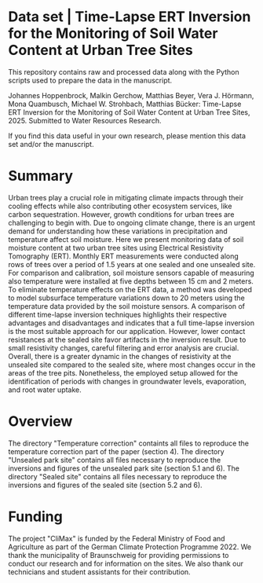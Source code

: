 # Data set | Time-Lapse ERT Inversion for the Monitoring of Soil Water Content at Urban Tree Sites 
This repository contains raw and processed data along with the Python scripts used to prepare the data in the manuscript.

Johannes Hoppenbrock,  Malkin Gerchow, Matthias Beyer, Vera J. Hörmann, Mona Quambusch, Michael W. Strohbach, Matthias Bücker: Time-Lapse ERT Inversion for the Monitoring of Soil Water Content at Urban Tree Sites, 2025.
Submitted to Water Resources Research.

If you find this data useful in your own research, please mention this data set and/or the manuscript.

# Summary
Urban trees play a crucial role in mitigating climate impacts through their cooling effects while also contributing other ecosystem services, like carbon sequestration. However, growth conditions for urban trees are challenging to begin with. Due to ongoing climate change, there is an urgent demand for understanding how these variations in precipitation and temperature affect soil moisture. Here we present monitoring data of soil moisture content at two urban tree sites using Electrical Resistivity Tomography (ERT). Monthly ERT measurements were conducted along rows of trees over a period of 1.5 years at one sealed and one unsealed site. For comparison and calibration, soil moisture sensors capable of measuring also temperature were installed at five depths between 15 cm and 2 meters. To eliminate temperature effects on the ERT data, a method was developed to model subsurface temperature variations down to 20 meters using the temperature data provided by the soil moisture sensors. A comparison of different time-lapse inversion techniques highlights their respective advantages and disadvantages and indicates that a full time-lapse inversion is the most suitable approach for our application. However, lower contact resistances at the sealed site favor artifacts in the inversion result. Due to small resistivity changes, careful filtering and error analysis are crucial. Overall, there is a greater dynamic in the changes of resistivity at the unsealed site compared to the sealed site, where most changes occur in the areas of the tree pits. Nonetheless, the employed setup allowed for the identification of periods with changes in groundwater levels, evaporation, and root water uptake.  
# Overview

The directory "Temperature correction" containts all files to reproduce the temperature correction part of the paper (section 4). The directory "Unsealed park site" contains all files necessary to reproduce the inversions and figures of the unsealed park site (section 5.1 and 6). The directory "Sealed site" contains all files necessary to reproduce the inversions and figures of the sealed site (section 5.2 and 6).

# Funding
The project "CliMax" is funded by the Federal Ministry of Food and Agriculture as part of the German Climate Protection Programme 2022. We thank the municipality of Braunschweig for providing permissions to conduct our research and for information on the sites. We also thank our technicians and student assistants for their contribution.


